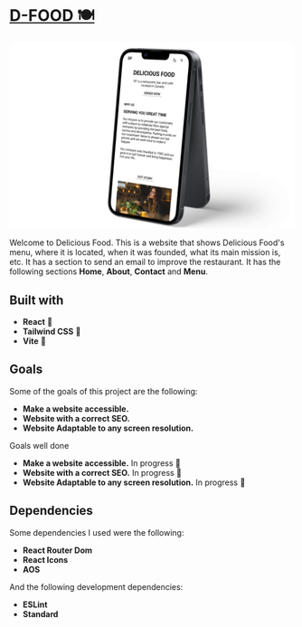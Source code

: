 # [D-FOOD 🍽️]()
![Preview D-Food](./src/assets/preview.jpg)

Welcome to Delicious Food. This is a website that shows Delicious Food's menu, where it is located, when it was founded, what its main mission is, etc. It has a section to send an email to improve the restaurant. It has the following sections **Home**, **About**, **Contact** and **Menu**.

## Built with

- **React** 💙
- **Tailwind CSS** 🎨
- **Vite** 🚀

## Goals

Some of the goals of this project are the following:

- **Make a website accessible.**
- **Website with a correct SEO.**
- **Website Adaptable to any screen resolution.**

Goals well done

- **Make a website accessible.** In progress 🥰
- **Website with a correct SEO.** In progress 🥰
- **Website Adaptable to any screen resolution.** In progress 🥰

## Dependencies

Some dependencies I used were the following:

- **React Router Dom**
- **React Icons**
- **AOS**

And the following development dependencies:

- **ESLint**
- **Standard**